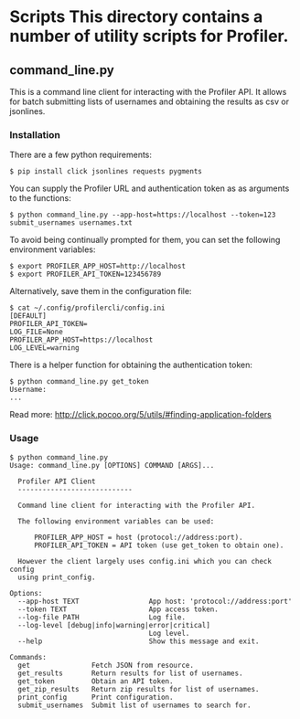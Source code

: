 # Scripts This directory contains a number of utility scripts for Profiler.


## command_line.py
This is a command line client for interacting with the Profiler API.
It allows for batch submitting lists of usernames and obtaining the results
as csv or jsonlines.

### Installation

There are a few python requirements:

```
$ pip install click jsonlines requests pygments
```

You can supply the Profiler URL and authentication token as
as arguments to the functions:

```
$ python command_line.py --app-host=https://localhost --token=123 submit_usernames usernames.txt
```

To avoid being continually prompted for them, you can set the following
environment variables:

```
$ export PROFILER_APP_HOST=http://localhost
$ export PROFILER_API_TOKEN=123456789
```

Alternatively, save them in the configuration file:

```
$ cat ~/.config/profilercli/config.ini
[DEFAULT]
PROFILER_API_TOKEN=
LOG_FILE=None
PROFILER_APP_HOST=https://localhost
LOG_LEVEL=warning
```

There is a helper function for obtaining the authentication token:

```
$ python command_line.py get_token
Username:
...
```


Read more: http://click.pocoo.org/5/utils/#finding-application-folders


### Usage
```
$ python command_line.py
Usage: command_line.py [OPTIONS] COMMAND [ARGS]...

  Profiler API Client
  ----------------------------

  Command line client for interacting with the Profiler API.

  The following environment variables can be used:

      PROFILER_APP_HOST = host (protocol://address:port).
      PROFILER_API_TOKEN = API token (use get_token to obtain one).

  However the client largely uses config.ini which you can check config
  using print_config.

Options:
  --app-host TEXT                 App host: 'protocol://address:port'
  --token TEXT                    App access token.
  --log-file PATH                 Log file.
  --log-level [debug|info|warning|error|critical]
                                  Log level.
  --help                          Show this message and exit.

Commands:
  get               Fetch JSON from resource.
  get_results       Return results for list of usernames.
  get_token         Obtain an API token.
  get_zip_results   Return zip results for list of usernames.
  print_config      Print configuration.
  submit_usernames  Submit list of usernames to search for.

```
